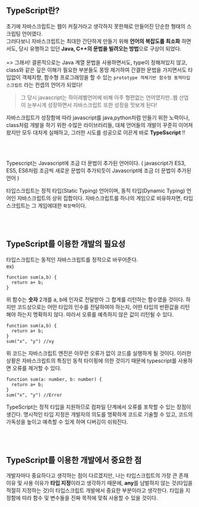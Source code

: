 ## TypeScript란?

초기에 자바스크립트는 웹이 커질거라고 생각하지 못한채로 만들어진 단순한 형태의 스크립팅 언어였다.<br/>
그러다보니 자바스크립트는 최대한 간단하게 만들기 위해 **언어의 복잡도를 최소화** 하면서도, 당시 유행하고 있던 **Java, C++의 문법을 빌려오는 방법**으로 구상이 되었다.<br/>
<br/>
=> 그래서! 결론적으로는 Java 계열 문법을 사용하면서도, type이 정해져있지 않고, class와 같은 깊은 이해가 필요한 부분들도 몽땅 제거하여 간결한 문법을 가지면서도 타입없이 객체지향, 함수형 프로그래밍을 할 수 있는 `prototype 객체기반 함수형 동적타입 스크립트` 라는 컨셉의 언어가 되었다!<br/>

> 그 당시 javascript는 하이레벨언어에 비해 아주 형편없는 언어였지만..웹 산업이 눈부시게 성장하면서 자바스크립트 또한 성장을 맛보게 된다!

자바스크립트가 성장함에 따라 javascript를 java,python처럼 만들기 위한 노력이나, class처럼 개발을 하기 위한 수많은 라이브러리들, 대체 언어들의 개발이 꾸준히 이어져 왔지만 모두 대차게 실패하고, 그러한 시도를 성공으로 이끈게 바로 **TypeSscript** !!

<br/>
<br/>

Typescript는 Javascript에 조금 더 문법이 추가된 언어이다. ( javascript가 ES3, ES5, ES6처럼 조금씩 새로운 문법이 추가되듯이 Javascript에 조금 더 문법이 추가된 언어 )

타입스크립트는 정적 타입(Static Typing) 언어이며, 동적 타입(Dynamic Typing) 언어인 자바스크립트의 상위 집합이다. 자바스크립트를 하나의 게임으로 비유하자면, 타입스크립트는 그 게임에대한 `확장팩`이다.

<br/>
<br/>

## TypeScript를 이용한 개발의 필요성

타입스크립트는 동적인 자바스크립트를 정적으로 바꾸어준다.<br/>
ex)

```
function sum(a,b) {
  return a+ b;
}
```

위 함수는 **숫자** 2개를 a, b에 인자로 전달받아 그 합계를 리턴하는 함수였을 것이다. 하지만 코드상으로는 어떤 타입의 인수를 전달하여야 하는지, 어떤 타입의 반환값을 리턴해야 하는지 명확하지 않다. 따라서 오류를 예측하지 않은 값이 리턴될 수 있다.

```
function sum(a,b) {
  return a+ b;
}
sum("x", "y") //xy
```

위 코드는 자바스크립트 엔진은 아무런 오류가 없이 코드를 실행하게 될 것이다. 이러한 상황은 자바스크립트의 특징인 동적 타이핑에 의한 것이기 때문에 typescript를 사용하면 오류를 제거할 수 있다.

```
function sum(a: number, b: number) {
  return a+ b;
}
sum("x", "y") //Error
```

TypeScript는 정적 타입을 지원하므로 컴파일 단계에서 오류를 포착할 수 있는 장점이 생긴다. 명시적인 타입 지정은 개발자의 의도를 명확하게 코드로 기술할 수 있고, 코드의 가독성을 높이고 예측할 수 있게 하며 디버깅이 쉬워진다.

<br/>
<br/>

## TypeScript를 이용한 개발에서 중요한 점

개발자마다 중요하다고 생각하는 점이 다르겠지만, 나는 타입스크립트의 가장 큰 존재 이유 및 사용 이유가 **타입 지정**이라고 생각하기 때문에, **any**를 남발하지 않는 것(타입을 적절히 지정하는 것)이 타입스크립트 개발에서 중요한 부분이라고 생각한다. 타입을 지정함에 따라 함수 및 변수들을 진짜 목적에 맞춰 사용할 수 있을 것이다.
